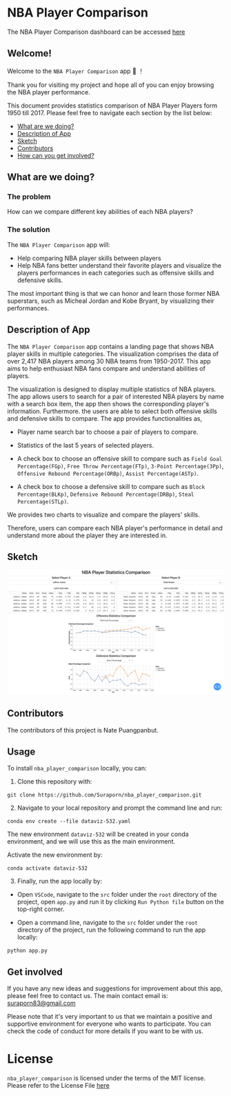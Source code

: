 # NBA Player Comparison

The NBA Player Comparison dashboard can be accessed [here](https://nba-player-comparison.onrender.com)


## Welcome!

Welcome to the `NBA Player Comparison` app  :confetti_ball:  ！

Thank you for visiting my project and hope all of you can enjoy browsing the NBA player performance.

This document provides statistics comparison of NBA Player Players form 1950 till 2017. Please feel free to navigate each section by the list below: 

* [What are we doing?](#what-are-we-doing)
* [Description of App](#description-of-app)
* [Sketch](#sketch)
* [Contributors](#contributors)
* [How can you get involved?](#get-involved)

## What are we doing?

### The problem

How can we compare different key abilities of each NBA players?

### The solution

The `NBA Player Comparison` app will:

* Help comparing NBA player skills between players
* Help NBA fans better understand their favorite players and visualize the players performances in each categories such as offensive skills and defensive skills.

The most important thing is that we can honor and learn those former NBA superstars, such as Micheal Jordan and Kobe Bryant, by visualizing their performances.

## Description of App

The `NBA Player Comparison` app contains a landing page that shows NBA player skills in multiple categories. The visualization comprises the data of over 2,417 NBA players among 30 NBA teams from 1950-2017. This app aims to help enthusiast NBA fans compare and understand abilities of players. 

The visualization is designed to display multiple statistics of NBA players. The app allows users to search for a pair of interested NBA players by name with a search box item, the app then shows the corresponding player's information. Furthermore. the users are able to select both offensive skills and defensive skills to compare. The app provides functionalities as,

- Player name search bar to choose a pair of players to compare.

- Statistics of the last 5 years of selected players.

- A check box to choose an offensive skill to compare such as `Field Goal Percentage(FGp)`, `Free Throw Percentage(FTp)`, `3-Point Percentage(3Pp)`, `Offensive Rebound Percentage(ORBp)`, `Assist Percentage(ASTp)`.

- A check box to choose a defensive skill to compare such as `Block Percentage(BLKp)`, `Defensive Rebound Percentage(DRBp)`, `Steal Percentage(STLp)`.

We provides two charts to visualize and compare the players' skills.

Therefore, users can compare each NBA player's performance in detail and understand more about the player they are interested in.


## Sketch
<img src="img/dashboard_design_version2.png">

## Contributors
The contributors of this project is Nate Puangpanbut.

## Usage

To install `nba_player_comparison` locally, you can:

1. Clone this repository with:

```
git clone https://github.com/Suraporn/nba_player_comparison.git
```

2. Navigate to your local repository and prompt the command line and run:

```
conda env create --file dataviz-532.yaml
```

The new environment `dataviz-532` will be created in your conda environment, and we will use this as the main environment.

Activate the new environment by:
```
conda activate dataviz-532
```

3. Finally, run the app locally by: 

- Open `VSCode`, navigate to the `src` folder under the `root` directory of the project, open `app.py` and run it by clicking `Run Python file` button on the top-right corner.

- Open a command line, navigate to the `src` folder under the `root` directory of the project, run the following command to run the app locally:

```
python app.py
```

## Get involved 

If you have any new ideas and suggestions for improvement about this app, please feel free to contact us. The main contact email is: suraporn83@gmail.com

Please note that it's very important to us that we maintain a positive and supportive environment for everyone who wants to participate. You can check the code of conduct for more details if you want to be with us.

# License
`nba_player_comparison` is licensed under the terms of the MIT license.
Please refer to the License File [here](https://github.com/Suraporn/nba_player_comparison/blob/main/LICENSE)
